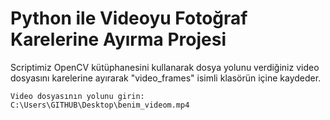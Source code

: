 # Python ile Videoyu Fotoğraf Karelerine Ayırma Projesi

Scriptimiz OpenCV kütüphanesini kullanarak dosya yolunu verdiğiniz video dosyasını karelerine ayırarak "video_frames" isimli klasörün içine kaydeder.

```
Video dosyasının yolunu girin: C:\Users\GITHUB\Desktop\benim_videom.mp4
```
